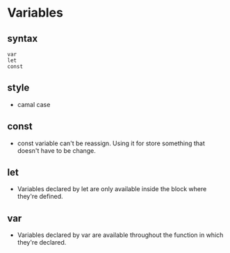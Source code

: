 # Variables
## syntax

    var
    let
    const
## style
- camal case
## const
- const variable can't be reassign. Using it for store something that doesn't have to be change.
## let
- Variables declared by let are only available inside the block where they're defined.
## var
- Variables declared by var are available throughout the function in which they're declared.
